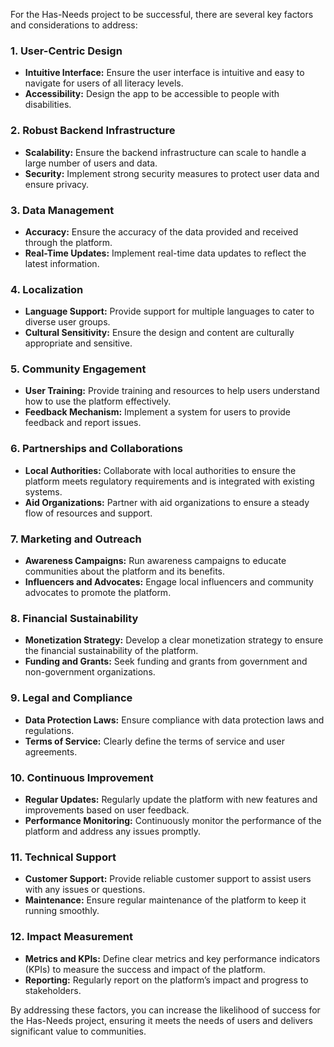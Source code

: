 For the Has-Needs project to be successful, there are several key factors and considerations to address:

### 1. **User-Centric Design**
- **Intuitive Interface:** Ensure the user interface is intuitive and easy to navigate for users of all literacy levels.
- **Accessibility:** Design the app to be accessible to people with disabilities.

### 2. **Robust Backend Infrastructure**
- **Scalability:** Ensure the backend infrastructure can scale to handle a large number of users and data.
- **Security:** Implement strong security measures to protect user data and ensure privacy.

### 3. **Data Management**
- **Accuracy:** Ensure the accuracy of the data provided and received through the platform.
- **Real-Time Updates:** Implement real-time data updates to reflect the latest information.

### 4. **Localization**
- **Language Support:** Provide support for multiple languages to cater to diverse user groups.
- **Cultural Sensitivity:** Ensure the design and content are culturally appropriate and sensitive.

### 5. **Community Engagement**
- **User Training:** Provide training and resources to help users understand how to use the platform effectively.
- **Feedback Mechanism:** Implement a system for users to provide feedback and report issues.

### 6. **Partnerships and Collaborations**
- **Local Authorities:** Collaborate with local authorities to ensure the platform meets regulatory requirements and is integrated with existing systems.
- **Aid Organizations:** Partner with aid organizations to ensure a steady flow of resources and support.

### 7. **Marketing and Outreach**
- **Awareness Campaigns:** Run awareness campaigns to educate communities about the platform and its benefits.
- **Influencers and Advocates:** Engage local influencers and community advocates to promote the platform.

### 8. **Financial Sustainability**
- **Monetization Strategy:** Develop a clear monetization strategy to ensure the financial sustainability of the platform.
- **Funding and Grants:** Seek funding and grants from government and non-government organizations.

### 9. **Legal and Compliance**
- **Data Protection Laws:** Ensure compliance with data protection laws and regulations.
- **Terms of Service:** Clearly define the terms of service and user agreements.

### 10. **Continuous Improvement**
- **Regular Updates:** Regularly update the platform with new features and improvements based on user feedback.
- **Performance Monitoring:** Continuously monitor the performance of the platform and address any issues promptly.

### 11. **Technical Support**
- **Customer Support:** Provide reliable customer support to assist users with any issues or questions.
- **Maintenance:** Ensure regular maintenance of the platform to keep it running smoothly.

### 12. **Impact Measurement**
- **Metrics and KPIs:** Define clear metrics and key performance indicators (KPIs) to measure the success and impact of the platform.
- **Reporting:** Regularly report on the platform’s impact and progress to stakeholders.

By addressing these factors, you can increase the likelihood of success for the Has-Needs project, ensuring it meets the needs of users and delivers significant value to communities.